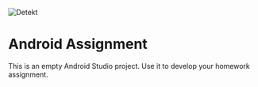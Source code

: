![Detekt][detekt_]

<!-- Change REPO_NAME for the name of your repository -->
[detekt_]: https://github.com/linero-tech/REPO_NAME/actions/workflows/wf-detekt.yml/badge.svg

# Android Assignment

This is an empty Android Studio project. Use it to develop your homework assignment.
